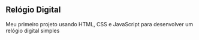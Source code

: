 ## Relógio Digital 

Meu primeiro projeto usando HTML, CSS e JavaScript para desenvolver um relógio digital simples 
